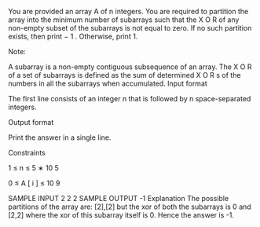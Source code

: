 You are provided an array 
A
 of 
n
 integers. You are required to partition the array into the minimum number of subarrays such that the 
X
O
R
 of any non-empty subset of the subarrays is not equal to zero. If no such partition exists, then print 
−
1
. Otherwise, print 1.

Note:

A subarray is a non-empty contiguous subsequence of an array.
The 
X
O
R
 of a set of subarrays is defined as the sum of determined 
X
O
R
s
 of the numbers in all the subarrays when accumulated.
Input format

The first line consists of an integer 
n
 that is followed by 
n
 space-separated integers.

Output format

Print the answer in a single line.

Constraints


1
≤
n
≤
5
∗
10
5


0
≤
A
[
i
]
≤
10
9

SAMPLE INPUT 
2
2 2
SAMPLE OUTPUT 
-1
Explanation
The possible partitions of the array are: [2],[2] but the xor of both the subarrays is 0 and [2,2] where the xor of this subarray itself is 0. Hence the answer is -1.